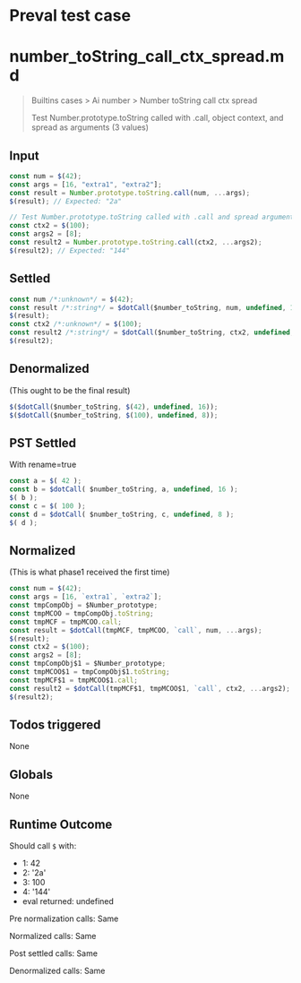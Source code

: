 # Preval test case

# number_toString_call_ctx_spread.md

> Builtins cases > Ai number > Number toString call ctx spread
>
> Test Number.prototype.toString called with .call, object context, and spread as arguments (3 values)

## Input

`````js filename=intro
const num = $(42);
const args = [16, "extra1", "extra2"];
const result = Number.prototype.toString.call(num, ...args);
$(result); // Expected: "2a"

// Test Number.prototype.toString called with .call and spread arguments (array with 1 element), using a context value
const ctx2 = $(100);
const args2 = [8];
const result2 = Number.prototype.toString.call(ctx2, ...args2);
$(result2); // Expected: "144"
`````


## Settled


`````js filename=intro
const num /*:unknown*/ = $(42);
const result /*:string*/ = $dotCall($number_toString, num, undefined, 16);
$(result);
const ctx2 /*:unknown*/ = $(100);
const result2 /*:string*/ = $dotCall($number_toString, ctx2, undefined, 8);
$(result2);
`````


## Denormalized
(This ought to be the final result)

`````js filename=intro
$($dotCall($number_toString, $(42), undefined, 16));
$($dotCall($number_toString, $(100), undefined, 8));
`````


## PST Settled
With rename=true

`````js filename=intro
const a = $( 42 );
const b = $dotCall( $number_toString, a, undefined, 16 );
$( b );
const c = $( 100 );
const d = $dotCall( $number_toString, c, undefined, 8 );
$( d );
`````


## Normalized
(This is what phase1 received the first time)

`````js filename=intro
const num = $(42);
const args = [16, `extra1`, `extra2`];
const tmpCompObj = $Number_prototype;
const tmpMCOO = tmpCompObj.toString;
const tmpMCF = tmpMCOO.call;
const result = $dotCall(tmpMCF, tmpMCOO, `call`, num, ...args);
$(result);
const ctx2 = $(100);
const args2 = [8];
const tmpCompObj$1 = $Number_prototype;
const tmpMCOO$1 = tmpCompObj$1.toString;
const tmpMCF$1 = tmpMCOO$1.call;
const result2 = $dotCall(tmpMCF$1, tmpMCOO$1, `call`, ctx2, ...args2);
$(result2);
`````


## Todos triggered


None


## Globals


None


## Runtime Outcome


Should call `$` with:
 - 1: 42
 - 2: '2a'
 - 3: 100
 - 4: '144'
 - eval returned: undefined

Pre normalization calls: Same

Normalized calls: Same

Post settled calls: Same

Denormalized calls: Same
